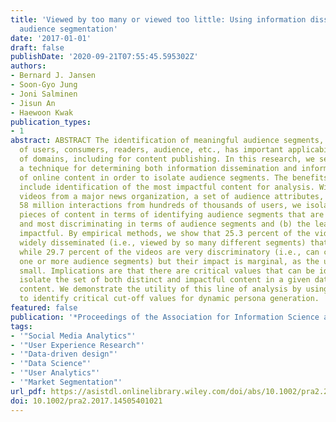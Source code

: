 ```yaml
---
title: 'Viewed by too many or viewed too little: Using information dissemination for
  audience segmentation'
date: '2017-01-01'
draft: false
publishDate: '2020-09-21T07:55:45.595302Z'
authors:
- Bernard J. Jansen
- Soon-Gyo Jung
- Joni Salminen
- Jisun An
- Haewoon Kwak
publication_types:
- 1
abstract: ABSTRACT The identification of meaningful audience segments, such as groups
  of users, consumers, readers, audience, etc., has important applicability in a variety
  of domains, including for content publishing. In this research, we seek to develop
  a technique for determining both information dissemination and information discrimination
  of online content in order to isolate audience segments. The benefits of the technique
  include identification of the most impactful content for analysis. With 4,320 online
  videos from a major news organization, a set of audience attributes, and more than
  58 million interactions from hundreds of thousands of users, we isolate the key
  pieces of content in terms of identifying audience segments that are both (a) least
  and most discriminating in terms of audience segments and (b) the least and most
  impactful. By empirical methods, we show that 25.3 percent of the videos are so
  widely disseminated (i.e., viewed by so many different segments) that they are non-discriminatory,
  while 29.7 percent of the videos are very discriminatory (i.e., can clearly identify
  one or more audience segments) but their impact is marginal, as the user base is
  small. Implications are that there are critical values that can be identified to
  isolate the set of both distinct and impactful content in a given data set of online
  content. We demonstrate the utility of this line of analysis by using the approach
  to identify critical cut-off values for dynamic persona generation.
featured: false
publication: '*Proceedings of the Association for Information Science and Technology*'
tags:
- '"Social Media Analytics"'
- '"User Experience Research"'
- '"Data-driven design"'
- '"Data Science"'
- '"User Analytics"'
- '"Market Segmentation"'
url_pdf: https://asistdl.onlinelibrary.wiley.com/doi/abs/10.1002/pra2.2017.14505401021
doi: 10.1002/pra2.2017.14505401021
---
```


